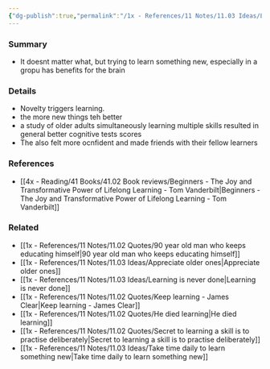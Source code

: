 ```yaml
---
{"dg-publish":true,"permalink":"/1x - References/11 Notes/11.03 Ideas/Learning something new is good for your brain/","title":"Learning something new is good for your brain","noteIcon":""}
---
```



### Summary
- It doesnt matter what, but trying to learn something new, especially in a gropu has benefits for the brain

### Details
- Novelty triggers learning. 
- the more new things teh better
- a study of older adults simultaneously learning multiple skills resulted in general better cognitive tests scores
- The also felt more ocnfident and made friends with their fellow learners

### References
- [[4x - Reading/41 Books/41.02 Book reviews/Beginners - The Joy and Transformative Power of Lifelong Learning - Tom Vanderbilt\|Beginners - The Joy and Transformative Power of Lifelong Learning - Tom Vanderbilt]]

### Related
- [[1x - References/11 Notes/11.02 Quotes/90 year old man who keeps educating himself\|90 year old man who keeps educating himself]]
- [[1x - References/11 Notes/11.03 Ideas/Appreciate older ones\|Appreciate older ones]]
- [[1x - References/11 Notes/11.03 Ideas/Learning is never done\|Learning is never done]]
- [[1x - References/11 Notes/11.02 Quotes/Keep learning - James Clear\|Keep learning - James Clear]]
- [[1x - References/11 Notes/11.02 Quotes/He died learning\|He died learning]]
- [[1x - References/11 Notes/11.02 Quotes/Secret to learning a skill is to practise deliberately\|Secret to learning a skill is to practise deliberately]]
- [[1x - References/11 Notes/11.03 Ideas/Take time daily to learn something new\|Take time daily to learn something new]]
